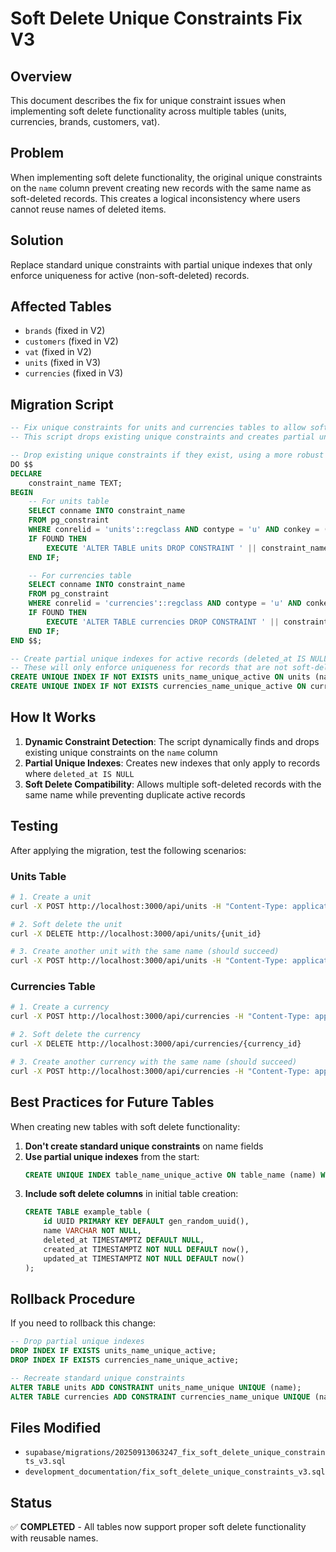 # Soft Delete Unique Constraints Fix V3

## Overview
This document describes the fix for unique constraint issues when implementing soft delete functionality across multiple tables (units, currencies, brands, customers, vat).

## Problem
When implementing soft delete functionality, the original unique constraints on the `name` column prevent creating new records with the same name as soft-deleted records. This creates a logical inconsistency where users cannot reuse names of deleted items.

## Solution
Replace standard unique constraints with partial unique indexes that only enforce uniqueness for active (non-soft-deleted) records.

## Affected Tables
- `brands` (fixed in V2)
- `customers` (fixed in V2) 
- `vat` (fixed in V2)
- `units` (fixed in V3)
- `currencies` (fixed in V3)

## Migration Script
```sql
-- Fix unique constraints for units and currencies tables to allow soft-deleted records
-- This script drops existing unique constraints and creates partial unique indexes

-- Drop existing unique constraints if they exist, using a more robust check
DO $$
DECLARE
    constraint_name TEXT;
BEGIN
    -- For units table
    SELECT conname INTO constraint_name
    FROM pg_constraint
    WHERE conrelid = 'units'::regclass AND contype = 'u' AND conkey = (SELECT array_agg(attnum) FROM pg_attribute WHERE attrelid = 'units'::regclass AND attname = 'name');
    IF FOUND THEN
        EXECUTE 'ALTER TABLE units DROP CONSTRAINT ' || constraint_name;
    END IF;

    -- For currencies table
    SELECT conname INTO constraint_name
    FROM pg_constraint
    WHERE conrelid = 'currencies'::regclass AND contype = 'u' AND conkey = (SELECT array_agg(attnum) FROM pg_attribute WHERE attrelid = 'currencies'::regclass AND attname = 'name');
    IF FOUND THEN
        EXECUTE 'ALTER TABLE currencies DROP CONSTRAINT ' || constraint_name;
    END IF;
END $$;

-- Create partial unique indexes for active records (deleted_at IS NULL)
-- These will only enforce uniqueness for records that are not soft-deleted.
CREATE UNIQUE INDEX IF NOT EXISTS units_name_unique_active ON units (name) WHERE deleted_at IS NULL;
CREATE UNIQUE INDEX IF NOT EXISTS currencies_name_unique_active ON currencies (name) WHERE deleted_at IS NULL;
```

## How It Works
1. **Dynamic Constraint Detection**: The script dynamically finds and drops existing unique constraints on the `name` column
2. **Partial Unique Indexes**: Creates new indexes that only apply to records where `deleted_at IS NULL`
3. **Soft Delete Compatibility**: Allows multiple soft-deleted records with the same name while preventing duplicate active records

## Testing
After applying the migration, test the following scenarios:

### Units Table
```bash
# 1. Create a unit
curl -X POST http://localhost:3000/api/units -H "Content-Type: application/json" -d '{"name":"Test Unit","shortform":"tu"}'

# 2. Soft delete the unit
curl -X DELETE http://localhost:3000/api/units/{unit_id}

# 3. Create another unit with the same name (should succeed)
curl -X POST http://localhost:3000/api/units -H "Content-Type: application/json" -d '{"name":"Test Unit","shortform":"tu"}'
```

### Currencies Table
```bash
# 1. Create a currency
curl -X POST http://localhost:3000/api/currencies -H "Content-Type: application/json" -d '{"name":"TEST","rate":1}'

# 2. Soft delete the currency
curl -X DELETE http://localhost:3000/api/currencies/{currency_id}

# 3. Create another currency with the same name (should succeed)
curl -X POST http://localhost:3000/api/currencies -H "Content-Type: application/json" -d '{"name":"TEST","rate":1}'
```

## Best Practices for Future Tables
When creating new tables with soft delete functionality:

1. **Don't create standard unique constraints** on name fields
2. **Use partial unique indexes** from the start:
   ```sql
   CREATE UNIQUE INDEX table_name_unique_active ON table_name (name) WHERE deleted_at IS NULL;
   ```
3. **Include soft delete columns** in initial table creation:
   ```sql
   CREATE TABLE example_table (
       id UUID PRIMARY KEY DEFAULT gen_random_uuid(),
       name VARCHAR NOT NULL,
       deleted_at TIMESTAMPTZ DEFAULT NULL,
       created_at TIMESTAMPTZ NOT NULL DEFAULT now(),
       updated_at TIMESTAMPTZ NOT NULL DEFAULT now()
   );
   ```

## Rollback Procedure
If you need to rollback this change:

```sql
-- Drop partial unique indexes
DROP INDEX IF EXISTS units_name_unique_active;
DROP INDEX IF EXISTS currencies_name_unique_active;

-- Recreate standard unique constraints
ALTER TABLE units ADD CONSTRAINT units_name_unique UNIQUE (name);
ALTER TABLE currencies ADD CONSTRAINT currencies_name_unique UNIQUE (name);
```

## Files Modified
- `supabase/migrations/20250913063247_fix_soft_delete_unique_constraints_v3.sql`
- `development_documentation/fix_soft_delete_unique_constraints_v3.sql`

## Status
✅ **COMPLETED** - All tables now support proper soft delete functionality with reusable names.
